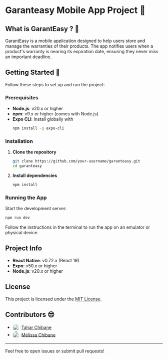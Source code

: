 # Garanteasy Mobile App Project 📱

## What is GarantEasy ? 🤔

GarantEasy is a mobile application designed to help users store and manage the warranties of their products. The app notifies users when a product's warranty is nearing its expiration date, ensuring they never miss an important deadline.

## Getting Started 🤩

Follow these steps to set up and run the project:

### Prerequisites

- **Node.js**: v20.x or higher
- **npm**: v9.x or higher (comes with Node.js)
- **Expo CLI**: Install globally with
  ```bash
  npm install -g expo-cli
  ```

### Installation

1. **Clone the repository**

   ```bash
   git clone https://github.com/your-username/garanteasy.git
   cd garanteasy
   ```

2. **Install dependencies**
   ```bash
   npm install
   ```

### Running the App

Start the development server:

```bash
npm run dev
```

Follow the instructions in the terminal to run the app on an emulator or physical device.

## Project Info

- **React Native**: v0.72.x (React 19)
- **Expo**: v50.x or higher
- **Node.js**: v20.x or higher

## License

This project is licensed under the [MIT License](LICENSE).

## Contributors 😎

- <img src="https://github.com/NekoDesigner.png" width="24" height="24" alt="NekoDesigner avatar" style="vertical-align:middle; border-radius:50%;"> [Tahar Chibane](https://github.com/NekoDesigner)
- <img src="https://media.licdn.com/dms/image/v2/D4E03AQE6RNVpdrXlFg/profile-displayphoto-shrink_800_800/B4EZacioCRGQAg-/0/1746383046511?e=1753920000&v=beta&t=MyIdRacSrNyDacx-gPAU9zHM02ENGjvbaaR_eyC1eNU" width="24" height="24" style="vertical-align:middle; border-radius:50%;"> [Mélissa Chibane](https://www.linkedin.com/in/m%C3%A9lissa-chibane-200bba240/)

---

Feel free to open issues or submit pull requests!
